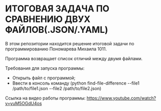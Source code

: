 # ИТОГОВАЯ ЗАДАЧА ПО СРАВНЕНИЮ ДВУХ ФАЙЛОВ(.JSON/.YAML)
В этом репозитории находится решение итоговой задачи по программированию Пономарева Михаила 1011. 

Программа возвращает список отличий между двумя файлами.

Требования для запуска программы:
  - Открыть файл с программой;
  - Ввести в консоль команду (python find-file-difference --file1 /path/to/file1.json --file2 /path/to/file2.json)

Ссылка на видео работы программы:
https://www.youtube.com/watch?v=yuM5OGdU4os
